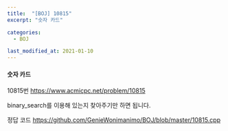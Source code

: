 ```yaml
---
title:  "[BOJ] 10815"
excerpt: "숫자 카드"

categories:
  - BOJ

last_modified_at: 2021-01-10
---
```


#### 숫자 카드

10815번 <https://www.acmicpc.net/problem/10815>

binary_search를 이용해 있는지 찾아주기만 하면 됩니다.

정답 코드 <https://github.com/GenieWonimanimo/BOJ/blob/master/10815.cpp>